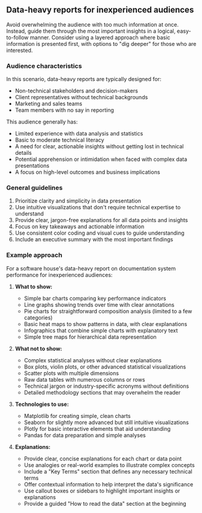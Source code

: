 ## Data-heavy reports for inexperienced audiences

Avoid overwhelming the audience with too much information at once. Instead, guide them through the most important insights in a logical, easy-to-follow manner. Consider using a layered approach where basic information is presented first, with options to "dig deeper" for those who are interested.

### Audience characteristics
In this scenario, data-heavy reports are typically designed for:
- Non-technical stakeholders and decision-makers
- Client representatives without technical backgrounds
- Marketing and sales teams
- Team members with no say in reporting

This audience generally has:
- Limited experience with data analysis and statistics
- Basic to moderate technical literacy
- A need for clear, actionable insights without getting lost in technical details
- Potential apprehension or intimidation when faced with complex data presentations
- A focus on high-level outcomes and business implications

### General guidelines
1. Prioritize clarity and simplicity in data presentation
2. Use intuitive visualizations that don't require technical expertise to understand
3. Provide clear, jargon-free explanations for all data points and insights
4. Focus on key takeaways and actionable information
5. Use consistent color coding and visual cues to guide understanding
6. Include an executive summary with the most important findings

### Example approach

For a software house's data-heavy report on documentation system performance for inexperienced audiences:

1. **What to show:**
   - Simple bar charts comparing key performance indicators
   - Line graphs showing trends over time with clear annotations
   - Pie charts for straightforward composition analysis (limited to a few categories)
   - Basic heat maps to show patterns in data, with clear explanations
   - Infographics that combine simple charts with explanatory text
   - Simple tree maps for hierarchical data representation

2. **What not to show:**
   - Complex statistical analyses without clear explanations
   - Box plots, violin plots, or other advanced statistical visualizations
   - Scatter plots with multiple dimensions
   - Raw data tables with numerous columns or rows
   - Technical jargon or industry-specific acronyms without definitions
   - Detailed methodology sections that may overwhelm the reader

3. **Technologies to use:**
   - Matplotlib for creating simple, clean charts
   - Seaborn for slightly more advanced but still intuitive visualizations
   - Plotly for basic interactive elements that aid understanding
   - Pandas for data preparation and simple analyses

4. **Explanations:**
   - Provide clear, concise explanations for each chart or data point
   - Use analogies or real-world examples to illustrate complex concepts
   - Include a "Key Terms" section that defines any necessary technical terms
   - Offer contextual information to help interpret the data's significance
   - Use callout boxes or sidebars to highlight important insights or explanations
   - Provide a guided "How to read the data" section at the beginning
